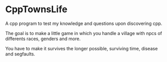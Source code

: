 # CppTownsLife
A cpp program to test my knowledge and questions upon discovering cpp. 

The goal is to make a little game in which you handle a village with npcs of differents races, genders and more.

You have to make it survives the longer possible, surviving time, disease and segfaults.

